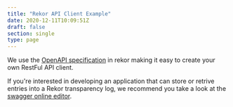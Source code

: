 ```yaml
---
title: "Rekor API Client Example"
date: 2020-12-11T10:09:51Z
draft: false
section: single
type: page
---
```


We use the [OpenAPI specification](https://swagger.io/docs/specification/about/) in rekor making it easy to create your own RestFul API client.

If you're interested in developing an application that can store or retrive entries into a Rekor transparency log, we recommend you take a look at the [swagger online editor](https://rekor.dev/swagger).

